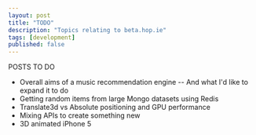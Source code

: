 ```yaml
---
layout: post
title: "TODO"
description: "Topics relating to beta.hop.ie"
tags: [development]
published: false
---
```


POSTS TO DO

- Overall aims of a music recommendation engine
-- And what I'd like to expand it to do
- Getting random items from large Mongo datasets using Redis
- Translate3d vs Absolute positioning and GPU performance
- Mixing APIs to create something new
- 3D animated iPhone 5